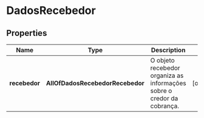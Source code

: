 # DadosRecebedor

## Properties
Name | Type | Description | Notes
------------ | ------------- | ------------- | -------------
**recebedor** | **AllOfDadosRecebedorRecebedor** | O objeto recebedor organiza as informações sobre o credor da cobrança. |  [optional]
